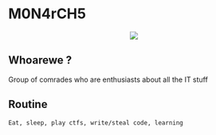 # M0N4rCH5

<p align="center">
  <img src="https://c.tenor.com/TLEVTvJTXHcAAAAd/chad-giga.gif"/>
</p>

## Whoarewe ? 

Group of comrades who are enthusiasts about all the IT stuff 



## Routine

``` Eat, sleep, play ctfs, write/steal code, learning ```   
